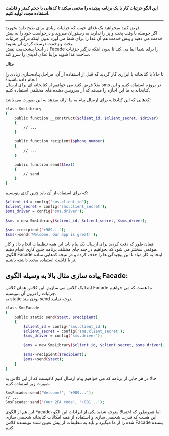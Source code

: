 **این الگو جزئیات کار با یک برنامه پیچیده را مخفی میکند تا کدهایی با حجم کمتر و قابلیت استفاده مجدد تولید کنیم.**

---

فرض کنید میخواهید یک غذای خوب که جزئیات زیادی برای طبخ دارد بخورید.
<br>اگر حوصله یا وقت پخت و پز را ندارید به رستوران میروید و درخواست خود را به پیش خدمت می دهید و پیش خدمت هم آن غذا را برای شما می آورد بدون اینکه درگیر جزئیات پخت و زحمت درست کردن آن بشوید.<br>
در اینجا پیشخدمت نقش Facade را برای شما ایفا می کند تا بدون اینکه درگیر جزئیات ساخت غذا شوید برایتا غذای لذیذی را سرو کند.

**مثال**

تا حالا با کتابخانه یا ابزاری کار کردید که قبل از استفاده از آن، مراحل پیاده‌سازی زیادی را انجام داده باشید؟<br>
مثلا فرض کنید می خواهیم از کتابخانه ای برای ارسال sms در پروژه استفاده کنیم و این کتابخانه به ما این اجازه را میدهد که از سرویس دهنده های مختلفی استفاده کنیم.<br>

کدهایی که این کتابخانه برای ارسال پیام به ما ارائه میدهد به این صورت می باشد:

```sh
class SmsLibrary
{
    public function __construct($client_id, $client_secret, $driver)
    {
        // ...
    }

    public function recipient($phone_number)
    {
        // ...
    }

    public function send($text)
    {
        // send
    }
}
```

که برای استفاده از آن باید چنین کدی بنویسیم:
```sh
$client_id = config('sms.client_id');
$client_secret = config('sms.client_secret');
$sms_driver = config('sms.driver');

$sms = new SmsLibrary($client_id, $client_secret, $sms_driver);

$sms->recipient('+989...');
$sms->send('Welcome. Our app is great!');
```

همان طور که دقت کردید برای ارسال یک پیام باید این همه تنظیمات انجام داد و کار موقعی سختتر می شود که بخواهیم در چند جای مختلف برنامه چنین کاری انجام دهیم.<br>
الگوی Facade اینجا به کار میاد تا این پیچیدگی ها را حذف کرده و در نتیجه کدهایی ساده تر با قابلیت استفاده مجدد داشته باشیم.

## پیاده سازی مثال بالا به وسیله الگوی Facade:
ابتدا یک کلاس می سازیم. این کلاس همان کلاس Facade ما هست که می خواهیم جزئیات را درون آن بنویسیم.<br>
به static بودن متد send توجه نمایید.

```sh
class SmsFacade
{
    public static send($text, $recipient)
    {
        $client_id = config('sms.client_id');
        $client_secret = config('sms.client_secret');
        $sms_driver = config('sms.driver');
    
        $sms = new SmsLibrary($client_id, $client_secret, $sms_driver);
    
        $sms->recipient($recipient);
        $sms->send($text);
    }
}
```
حالا در هر جایی از برنامه که می خواهیم پیام ارسال کنیم کافیست که از این کلاس به صورت زیر استفاده کنیم.

```sh
SmsFacade::send('Welcome!', '+989...');
// ...
SmsFacade::send('Your 2FA code', '+001...');
```

این هم از الگوی Facade، اما همونطور که احتمالا متوجه شدید یکی از ایرادات این الگو این هست که قدرت شخصی سازی و استفاده از همه امکانات کتابخانه شخصی سازی شده را از ما میگیرد و باید به تنظیمات از پیش تعیین شده نویسنده کلاس Facade بسنده کنیم.
